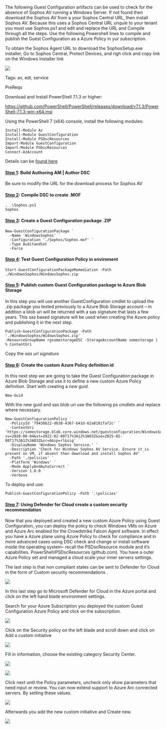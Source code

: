 The following Guest Configuration artifacts can be used to check for the absence of Sophos AV running a Windows Server. If not found then download the Sophos AV from a your Sophos Central URL, then install Sophos AV. Because this uses a Sophos Central URL unquie to your tenant you must use Sophos.ps1 and edit and replace the URL and Compile through all the steps. Use the following Powershell lines to compile and publish the Guest Configuration as a Azure Policy in yur subscription.

To obtain the Sophos Agent URL to download the SophosSetup.exe installer, Go to Sophos Central, Protect Devices, and righ click and copy link on the Windows Installer link

![](https://github.com/swiftsolves-msft/Community-GuestConfiguration/raw/main/images/sophoscentral.png)

Tags: av, edr, service

PreReqs

Download and Install PowerShell 7.1.3 or higher: 

https://github.com/PowerShell/PowerShell/releases/download/v7.1.3/PowerShell-7.1.3-win-x64.msi 

Using the PowerShell 7 (x64) console, install the following modules: 

```
Install-Module Az 
Install-Module GuestConfiguration 
Install-Module PSDscResources
Import-Module GuestConfiguration
Import-Module PSDscResources
Connect-AzAccount
```

Details can be [found here](https://swiftsolves.substack.com/p/remix-with-a-twist-7-steps-to-author "found here")

#### [Step 1](https://swiftsolves.substack.com/i/74598574/step-test-guest-configuration-policy-in-local-environment "Step 1"): Build Authoring AM | Author DSC

Be sure to modify the URL for the download process for Sophos AV

#### [Step 2](https://learn.microsoft.com/en-us/powershell/dsc/configurations/configurations?view=dsc-1.1#compiling-the-configuration "Step 2"): Compile DSC to create .MOF

```
. .\Sophos.ps1 
Sophos
```

#### [Step 3](https://learn.microsoft.com/en-us/azure/governance/machine-configuration/machine-configuration-create#create-a-configuration-package-artifact "Step 3"): Create a Guest Configuration package .ZIP

```
New-GuestConfigurationPackage `
  -Name 'WindowsSophos' `
  -Configuration './Sophos/Sophos.mof' `
  -Type AuditandSet `
  -Force
```

#### [Step 4](https://learn.microsoft.com/en-us/azure/governance/machine-configuration/machine-configuration-create-test#validate-the-configuration-package-meets-requirements "Step 4"): Test Guest Configuration Policy in enviroment

```
Start-GuestConfigurationPackageRemediation -Path ./WindowsSophos/WindowsSophos.zip
```


#### [Step 5](https://docs.microsoft.com/en-us/azure/governance/policy/how-to/guest-configuration-create-test#validate-the-configuration-package-meets-requirements "Step 5"): Publish custom Guest Configuration package to Azure Blob Storage

In this step you will use another GuestConfiguration cmdlet to upload the .zip package you tested previously to a Azure Blob Storage account – in addition a blob uri will be returned with a sas signature that lasts a few years. This sas based signature will be used when creating the Azure policy and publishing it in the next step. 

```
Publish-GuestConfigurationPackage -Path './WindowsSophos/WidowsSophos.zip' `
-ResourceGroupName rgsomestorageDSC -StorageAccountName somestorage | % ContentUri
```

Copy the *sas url signature* 

#### [Step 6](https://docs.microsoft.com/en-us/azure/governance/policy/how-to/guest-configuration-create-publish#publish-a-configuration-package "Step 6"): Create the custom Azure Policy definition id

In this next step we are going to take the Guest Configuration package in Azure Blob Storage and use it to define a new custom Azure Policy definition. Start with creating a *new guid*. 

```
New-Guid
```

With the new guid and sas blob uri use the following ps cmdlets and replace where necessary. 

```
New-GuestConfigurationPolicy `
  -PolicyId '79436b22-db38-4367-b41d-62a8181faf2c' `
  -ContentUri 'https://somestorage.blob.core.windows.net/guestconfiguration/WindowsSophos.zip?sv=2020-08-04&st=2022-02-08T17%3A12%3A03Z&se=2025-02-08T17%3A12%3A03Z&sr=b&sp=rl&sig' `
  -DisplayName 'Windows Sophos Service.' `
  -Description 'Check for Windows Sophos AV Service. Ensure it is present on VM, if absent then download and install Sophos AV' `
  -Path './policies' `
  -Platform 'Windows' `
  -Mode ApplyAndAutoCorrect `
  -Version 1.0.0 `
  -Verbose
```

To deploy and use:

```
Publish-GuestConfigurationPolicy -Path '.\policies'
```

#### [Step 7](https://docs.microsoft.com/en-us/azure/defender-for-cloud/custom-security-policies?pivots=azure-portal#to-add-a-custom-initiative-to-your-subscription "Step 7"): Using Defender for Cloud create a custom security recommendation

Now that you deployed and created a new custom Azure Policy using Guest Configuration, you can deploy the policy to check Windows VMs on Azure and Azure Arc enabled for the Crowdstrike Falcon Agent software. In effect you have a Azure plane using Azure Policy to check for compliance and in more advanced cases using DSC check and change or install software inside the operating system– recall the PSDscResource module and it’s capabilities. PowerShell/PSDscResources (github.com). You have a outer Azure Policy set and managed a cloud scale your inner servers settings.

The last step is that non compliant states can be sent to Defender for Cloud in the form of Custom security recommendations .

![](https://github.com/swiftsolves-msft/Community-GuestConfiguration/raw/main/images/MDCreccomend.png)

In this last step go to Microsoft Defender for Cloud in the Azure portal and click on the left hand blade environment settings.

Search for your Azure Subscription you deployed the custom Guest Configuration Azure Policy and click on the subscription.

![](https://github.com/swiftsolves-msft/Community-GuestConfiguration/raw/main/images/MDCreccomend2.png)

Click on the Security policy on the left blade and scroll down and click on Add a custom initiative 

![](https://github.com/swiftsolves-msft/Community-GuestConfiguration/raw/main/images/MDCreccomend3.png)

Fill in information, choose the existing category Security Center.

![](https://github.com/swiftsolves-msft/Community-GuestConfiguration/raw/main/images/MDCreccomend4.png)

![](https://github.com/swiftsolves-msft/Community-GuestConfiguration/raw/main/images/MDCreccomend5.png)

Click next until the Policy parameters, uncheck only show parameters that need input or review. You can now extend support to Azure Arc connected servers. By setting these values. 

![](https://github.com/swiftsolves-msft/Community-GuestConfiguration/raw/main/images/MDCreccomend6.png)

Afterwards you add the new custom initiative and Create new.

![](https://github.com/swiftsolves-msft/Community-GuestConfiguration/raw/main/images/MDCreccomend7.png)
